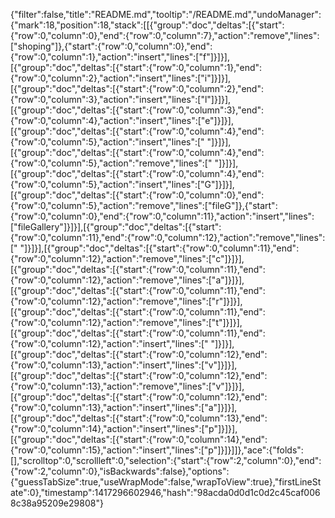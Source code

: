 {"filter":false,"title":"README.md","tooltip":"/README.md","undoManager":{"mark":18,"position":18,"stack":[[{"group":"doc","deltas":[{"start":{"row":0,"column":0},"end":{"row":0,"column":7},"action":"remove","lines":["shoping"]},{"start":{"row":0,"column":0},"end":{"row":0,"column":1},"action":"insert","lines":["f"]}]}],[{"group":"doc","deltas":[{"start":{"row":0,"column":1},"end":{"row":0,"column":2},"action":"insert","lines":["i"]}]}],[{"group":"doc","deltas":[{"start":{"row":0,"column":2},"end":{"row":0,"column":3},"action":"insert","lines":["l"]}]}],[{"group":"doc","deltas":[{"start":{"row":0,"column":3},"end":{"row":0,"column":4},"action":"insert","lines":["e"]}]}],[{"group":"doc","deltas":[{"start":{"row":0,"column":4},"end":{"row":0,"column":5},"action":"insert","lines":[" "]}]}],[{"group":"doc","deltas":[{"start":{"row":0,"column":4},"end":{"row":0,"column":5},"action":"remove","lines":[" "]}]}],[{"group":"doc","deltas":[{"start":{"row":0,"column":4},"end":{"row":0,"column":5},"action":"insert","lines":["G"]}]}],[{"group":"doc","deltas":[{"start":{"row":0,"column":0},"end":{"row":0,"column":5},"action":"remove","lines":["fileG"]},{"start":{"row":0,"column":0},"end":{"row":0,"column":11},"action":"insert","lines":["fileGallery"]}]}],[{"group":"doc","deltas":[{"start":{"row":0,"column":11},"end":{"row":0,"column":12},"action":"remove","lines":[" "]}]}],[{"group":"doc","deltas":[{"start":{"row":0,"column":11},"end":{"row":0,"column":12},"action":"remove","lines":["c"]}]}],[{"group":"doc","deltas":[{"start":{"row":0,"column":11},"end":{"row":0,"column":12},"action":"remove","lines":["a"]}]}],[{"group":"doc","deltas":[{"start":{"row":0,"column":11},"end":{"row":0,"column":12},"action":"remove","lines":["r"]}]}],[{"group":"doc","deltas":[{"start":{"row":0,"column":11},"end":{"row":0,"column":12},"action":"remove","lines":["t"]}]}],[{"group":"doc","deltas":[{"start":{"row":0,"column":11},"end":{"row":0,"column":12},"action":"insert","lines":[" "]}]}],[{"group":"doc","deltas":[{"start":{"row":0,"column":12},"end":{"row":0,"column":13},"action":"insert","lines":["v"]}]}],[{"group":"doc","deltas":[{"start":{"row":0,"column":12},"end":{"row":0,"column":13},"action":"remove","lines":["v"]}]}],[{"group":"doc","deltas":[{"start":{"row":0,"column":12},"end":{"row":0,"column":13},"action":"insert","lines":["a"]}]}],[{"group":"doc","deltas":[{"start":{"row":0,"column":13},"end":{"row":0,"column":14},"action":"insert","lines":["p"]}]}],[{"group":"doc","deltas":[{"start":{"row":0,"column":14},"end":{"row":0,"column":15},"action":"insert","lines":["p"]}]}]]},"ace":{"folds":[],"scrolltop":0,"scrollleft":0,"selection":{"start":{"row":2,"column":0},"end":{"row":2,"column":0},"isBackwards":false},"options":{"guessTabSize":true,"useWrapMode":false,"wrapToView":true},"firstLineState":0},"timestamp":1417296602946,"hash":"98acda0d0d1c0d2c45caf0068c38a95209e29808"}